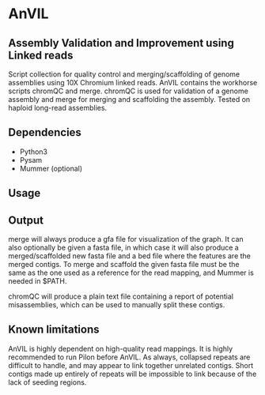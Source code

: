 # AnVIL
## Assembly Validation and Improvement using Linked reads

Script collection for quality control and merging/scaffolding of genome assemblies using 10X Chromium linked reads. AnVIL contains the workhorse scripts chromQC and merge. chromQC is used for validation of a genome assembly and merge for merging and scaffolding the assembly. Tested on haploid long-read assemblies.

## Dependencies
- Python3
- Pysam
- Mummer (optional)

## Usage


## Output
merge will always produce a gfa file for visualization of the graph. It can also optionally be given a fasta file, in which case it will also produce a merged/scaffolded new fasta file and a bed file where the features are the merged contigs. To merge and scaffold the given fasta file must be the same as the one used as a reference for the read mapping, and Mummer is needed in $PATH.

chromQC will produce a plain text file containing a report of potential misassemblies, which can be used to manually split these contigs.

## Known limitations
AnVIL is highly dependent on high-quality read mappings. It is highly recommended to run Pilon before AnVIL. As always, collapsed repeats are difficult to handle, and may appear to link together unrelated contigs. Short contigs made up entirely of repeats will be impossible to link because of the lack of seeding regions.